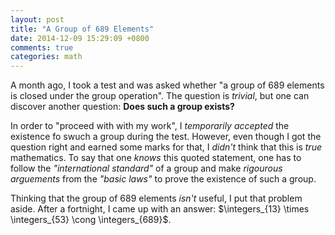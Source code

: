 ```yaml
---
layout: post
title: "A Group of 689 Elements"
date: 2014-12-09 15:29:09 +0800
comments: true
categories: math
---
```


A month ago, I took a test and was asked whether "a group of 689
elements is closed under the group operation".  The question is
*trivial*, but one can discover another question: **Does such a group
exists?**

In order to "proceed with with my work", I *temporarily accepted* the
existence fo swuch a group during the test.  However, even though I
got the question right and earned some marks for that, I *didn't*
think that this is *true* mathematics.  To say that one *knows* this
quoted statement, one has to follow the *"international standard"* of
a group and make *rigourous arguements* from the *"basic laws"* to
prove the existence of such a group.

Thinking that the group of 689 elements *isn't* useful, I put that
problem aside.  After a fortnight, I came up with an answer:
<span class="myeqn" markdown="0">$\integers_{13} \times \integers_{53}
\cong \integers_{689}$</span>.
